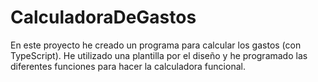 # CalculadoraDeGastos

En este proyecto he creado un programa para calcular los gastos (con TypeScript). He utilizado una plantilla por el diseño y he programado las diferentes funciones para hacer la calculadora funcional. 
